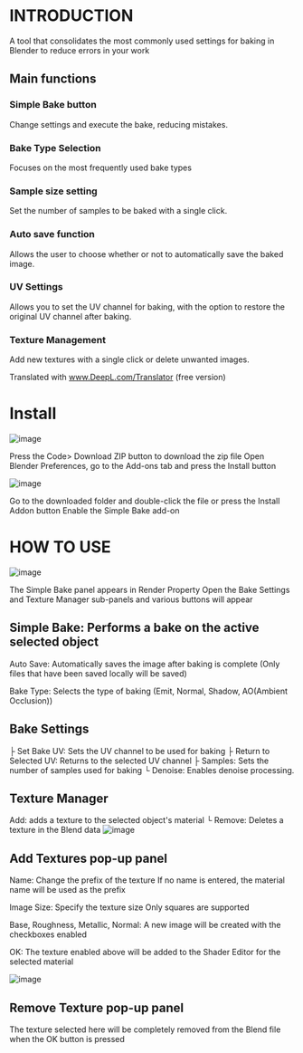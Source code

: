 # INTRODUCTION
A tool that consolidates the most commonly used settings for baking in Blender to reduce errors in your work

## Main functions
### Simple Bake button
Change settings and execute the bake, reducing mistakes.
### Bake Type Selection
Focuses on the most frequently used bake types
### Sample size setting
Set the number of samples to be baked with a single click.
### Auto save function
Allows the user to choose whether or not to automatically save the baked image.
### UV Settings
Allows you to set the UV channel for baking, with the option to restore the original UV channel after baking.
### Texture Management
Add new textures with a single click or delete unwanted images.

Translated with www.DeepL.com/Translator (free version)

# Install

![image](https://github.com/InamuraJIN/SimpleBake/assets/60126349/accd6f34-5e23-4259-bbf5-224541eb8a7f)

Press the Code> Download ZIP button to download the zip file
Open Blender Preferences, go to the Add-ons tab and press the Install button

![image](https://github.com/InamuraJIN/SimpleBake/assets/60126349/c97d7d05-4863-47e3-baae-30f258551d5e)

Go to the downloaded folder and double-click the file or press the Install Addon button
Enable the Simple Bake add-on

# HOW TO USE

![image](https://github.com/InamuraJIN/SimpleBake/assets/60126349/3c5d1367-ae78-4d99-bb1d-1a7f30db81c3)

The Simple Bake panel appears in Render Property
Open the Bake Settings and Texture Manager sub-panels and various buttons will appear

## Simple Bake: Performs a bake on the active selected object

Auto Save: Automatically saves the image after baking is complete
    (Only files that have been saved locally will be saved)

Bake Type: Selects the type of baking
		(Emit, Normal, Shadow, AO(Ambient Occlusion))

## Bake Settings
├ Set Bake UV: Sets the UV channel to be used for baking
├ Return to Selected UV: Returns to the selected UV channel
├ Samples: Sets the number of samples used for baking
└ Denoise: Enables denoise processing.

## Texture Manager
Add: adds a texture to the selected object's material
└ Remove: Deletes a texture in the Blend data
![image](https://github.com/InamuraJIN/SimpleBake/assets/60126349/c846939b-18ba-4f38-bf15-9d979dd623e3)

## Add Textures pop-up panel

Name: Change the prefix of the texture
If no name is entered, the material name will be used as the prefix

Image Size: Specify the texture size
Only squares are supported

Base, Roughness, Metallic, Normal: A new image will be created with the checkboxes enabled

OK: The texture enabled above will be added to the Shader Editor for the selected material

![image](https://github.com/InamuraJIN/SimpleBake/assets/60126349/9bf12e3a-c348-4d15-afc1-7a3b868a213b)

## Remove Texture pop-up panel

The texture selected here will be completely removed from the Blend file when the OK button is pressed
